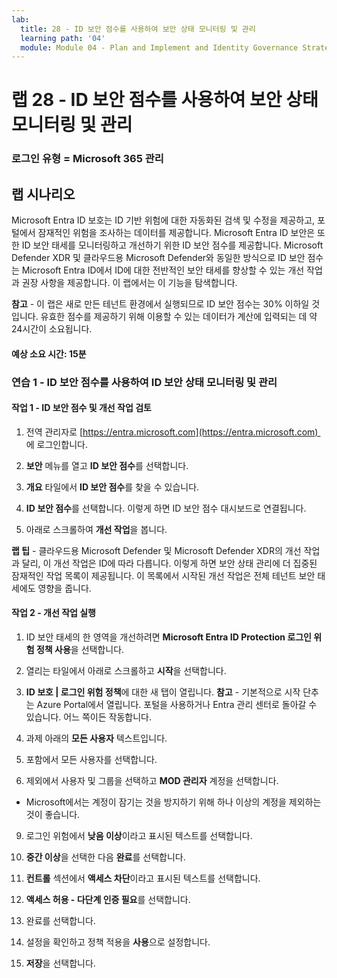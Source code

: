 ```yaml
---
lab:
  title: 28 - ID 보안 점수를 사용하여 보안 상태 모니터링 및 관리
  learning path: '04'
  module: Module 04 - Plan and Implement and Identity Governance Strategy
---
```


# 랩 28 - ID 보안 점수를 사용하여 보안 상태 모니터링 및 관리

### 로그인 유형 = Microsoft 365 관리

## 랩 시나리오

Microsoft Entra ID 보호는 ID 기반 위험에 대한 자동화된 검색 및 수정을 제공하고, 포털에서 잠재적인 위험을 조사하는 데이터를 제공합니다. Microsoft Entra ID 보안은 또한 ID 보안 태세를 모니터링하고 개선하기 위한 ID 보안 점수를 제공합니다.  Microsoft Defender XDR 및 클라우드용 Microsoft Defender와 동일한 방식으로 ID 보안 점수는 Microsoft Entra ID에서 ID에 대한 전반적인 보안 태세를 향상할 수 있는 개선 작업과 권장 사항을 제공합니다.  이 랩에서는 이 기능을 탐색합니다. 

**참고** - 이 랩은 새로 만든 테넌트 환경에서 실행되므로 ID 보안 점수는 30% 이하일 것입니다.  유효한 점수를 제공하기 위해 이용할 수 있는 데이터가 계산에 입력되는 데 약 24시간이 소요됩니다.

#### 예상 소요 시간: 15분

### 연습 1 - ID 보안 점수를 사용하여 ID 보안 상태 모니터링 및 관리

#### 작업 1 - ID 보안 점수 및 개선 작업 검토

1. 전역 관리자로 [https://entra.microsoft.com](https://entra.microsoft.com)  에 로그인합니다.

2. **보안** 메뉴를 열고 **ID 보안 점수**를 선택합니다.

3. **개요** 타일에서 **ID 보안 점수**를 찾을 수 있습니다.

4. **ID 보안 점수**를 선택합니다.  이렇게 하면 ID 보안 점수 대시보드로 연결됩니다.

5. 아래로 스크롤하여 **개선 작업**을 봅니다.

**랩 팁** - 클라우드용 Microsoft Defender 및 Microsoft Defender XDR의 개선 작업과 달리, 이 개선 작업은 ID에 따라 다릅니다.  이렇게 하면 보안 상태 관리에 더 집중된 잠재적인 작업 목록이 제공됩니다.  이 목록에서 시작된 개선 작업은 전체 테넌트 보안 태세에도 영향을 줍니다. 

#### 작업 2 - 개선 작업 실행

1. ID 보안 태세의 한 영역을 개선하려면 **Microsoft Entra ID Protection 로그인 위험 정책 사용**을 선택합니다.

2. 열리는 타일에서 아래로 스크롤하고 **시작**을 선택합니다.

3. **ID 보호 | 로그인 위험 정책**에 대한 새 탭이 열립니다.
 **참고** - 기본적으로 시작 단추는 Azure Portal에서 열립니다. 포털을 사용하거나 Entra 관리 센터로 돌아갈 수 있습니다. 어느 쪽이든 작동합니다.

6. 과제 아래의 **모든 사용자** 텍스트입니다.

7. 포함에서 모든 사용자를 선택합니다.

8. 제외에서 사용자 및 그룹을 선택하고 **MOD 관리자** 계정을 선택합니다.

  - Microsoft에서는 계정이 잠기는 것을 방지하기 위해 하나 이상의 계정을 제외하는 것이 좋습니다.

9. 로그인 위험에서 **낮음 이상**이라고 표시된 텍스트를 선택합니다.

10. **중간 이상**을 선택한 다음 **완료**를 선택합니다.

10. **컨트롤** 섹션에서 **액세스 차단**이라고 표시된 텍스트를 선택합니다.

11. **액세스 허용 - 다단계 인증 필요**를 선택합니다.

11. 완료를 선택합니다.

14. 설정을 확인하고 정책 적용을 **사용**으로 설정합니다.

15. **저장**을 선택합니다.
